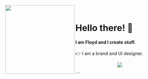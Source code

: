 <div>
  <img width="220" align="left" src="https://i.ibb.co/fp02qgy/image-removebg-preview-7.png"/>
  <br>
  <h1>Hello there! 👋</h1>
  <h4>I am Floyd and I create stuff.</h4>
  <p>
    👉 I am a brand and UI designer.
  </p>
<p align="center">
  <img src="https://i.ibb.co/4Vjrgw9/EpicUI.png" />
</p>
```
</div>
